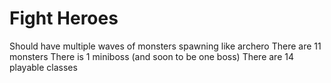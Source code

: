 # Fight Heroes

Should have multiple waves of monsters spawning like archero
There are 11 monsters
There is 1 miniboss (and soon to be one boss)
There are 14 playable classes
